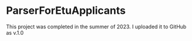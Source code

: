 # ParserForEtuApplicants
This project was completed in the summer of 2023. I uploaded it to GitHub as v.1.0
